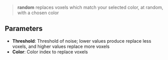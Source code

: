 > **random** replaces voxels which match your selected color, at random, with a chosen color

## Parameters

- **Threshold**: Threshold of noise; lower values produce replace less voxels, and higher values replace more voxels
- **Color**: Color index to replace voxels